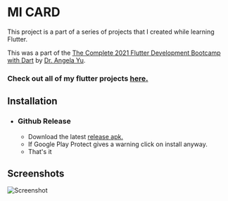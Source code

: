 # MI CARD

This project is a part of a series of projects that I created while learning Flutter.

This was a part of the [The Complete 2021 Flutter Development Bootcamp with Dart](https://www.udemy.com/course/flutter-bootcamp-with-dart/) by [Dr. Angela Yu](https://www.udemy.com/user/4b4368a3-b5c8-4529-aa65-2056ec31f37e/).

### Check out all of my flutter projects [here.](https://github.com/MrAlpha786/flutter_projects)

## Installation

- ### Github Release
  - Download the latest [release apk.](https://github.com/MrAlpha786/MiCard/releases/latest)
  - If Google Play Protect gives a warning click on install anyway.
  - That's it

## Screenshots

![Screenshot](/../images/s01.png?raw=true "Screenshot")
